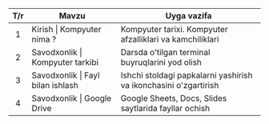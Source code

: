 |T/r| Mavzu 							| Uyga vazifa |
|:-:| --------------------------------- | --------------------------------------------------------|
| 1 | Kirish \| Kompyuter nima ?        |  Kompyuter tarixi. Kompyuter afzalliklari va kamchiliklari |
| 2 | Savodxonlik \| Kompyuter tarkibi  | Darsda o'tilgan terminal buyruqlarini yod olish |
| 3 | Savodxonlik \| Fayl bilan ishlash | Ishchi stoldagi papkalarni yashirish va ikonchasini o'zgartirish |
| 4 | Savodxonlik \| Google Drive       | Google Sheets, Docs, Slides saytlarida fayllar ochish |